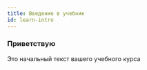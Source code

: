 ```yaml
---
title: Введение в учебник
id: learn-intro
---
```

### Приветствую

Это начальный текст вашего учебного курса
